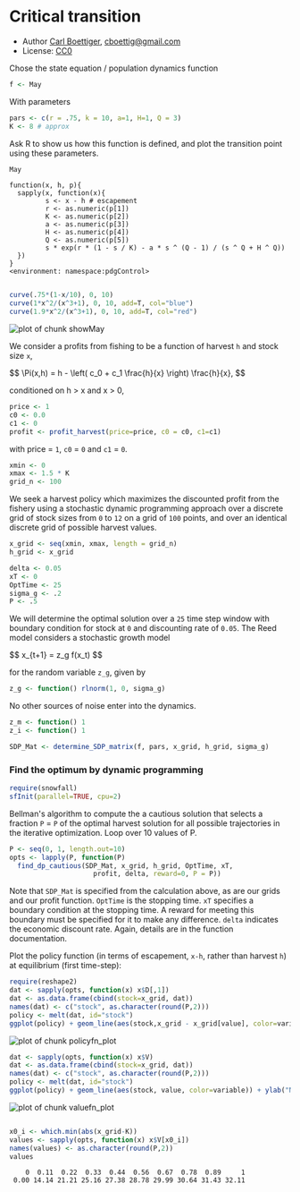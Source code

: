 




# Critical transition 

 * Author [Carl Boettiger](http://carlboettiger.info), <cboettig@gmail.com>
 * License: [CC0](http://creativecommons.org/publicdomain/zero/1.0/)





Chose the state equation / population dynamics function



```r
f <- May
```




With parameters 



```r
pars <- c(r = .75, k = 10, a=1, H=1, Q = 3)
K <- 8 # approx
```




Ask R to show us how this function is defined, and plot the transition point using these parameters.



```r
May
```

```
function(x, h, p){
  sapply(x, function(x){
         s <- x - h # escapement
         r <- as.numeric(p[1])
         K <- as.numeric(p[2])
         a <- as.numeric(p[3])
         H <- as.numeric(p[4])
         Q <- as.numeric(p[5])
         s * exp(r * (1 - s / K) - a * s ^ (Q - 1) / (s ^ Q + H ^ Q)) 
  })
}
<environment: namespace:pdgControl>
```

```r

curve(.75*(1-x/10), 0, 10)
curve(1*x^2/(x^3+1), 0, 10, add=T, col="blue")
curve(1.9*x^2/(x^3+1), 0, 10, add=T, col="red")
```

![plot of chunk showMay](http://farm6.staticflickr.com/5319/7416163490_55a61eed7d_o.png) 






We consider a profits from fishing to be a function of harvest `h` and stock size `x`,  

<div> $$ \Pi(x,h) = h - \left( c_0  + c_1 \frac{h}{x} \right) \frac{h}{x}, $$ </div> 

conditioned on h > x and x > 0,



```r
price <- 1
c0 <- 0.0
c1 <- 0
profit <- profit_harvest(price=price, c0 = c0, c1=c1) 
```




with price = `1`, `c0` = `0` and `c1` = `0`. 




```r
xmin <- 0
xmax <- 1.5 * K
grid_n <- 100
```




We seek a harvest policy which maximizes the discounted profit from the fishery using a stochastic dynamic programming approach over a discrete grid of stock sizes from `0` to `12` on a grid of `100` points, and over an identical discrete grid of possible harvest values.  




```r
x_grid <- seq(xmin, xmax, length = grid_n)  
h_grid <- x_grid  
```







```r
delta <- 0.05
xT <- 0
OptTime <- 25
sigma_g <- .2
P <- .5
```




We will determine the optimal solution over a `25` time step window with boundary condition for stock at `0` and discounting rate of `0.05`.  The Reed model considers a stochastic growth model 

<div> $$ x_{t+1} = z_g f(x_t) $$ </div> 

for the random variable `z_g`, given by 



```r
z_g <- function() rlnorm(1, 0, sigma_g)
```




No other sources of noise enter into the dynamics.  



```r
z_m <- function() 1
z_i <- function() 1
```








```r
SDP_Mat <- determine_SDP_matrix(f, pars, x_grid, h_grid, sigma_g)
```





### Find the optimum by dynamic programming




```r
require(snowfall)
sfInit(parallel=TRUE, cpu=2)
```




Bellman's algorithm to compute the a cautious solution that selects a fraction `P` = `P` of the optimal harvest solution for all possible trajectories in the iterative optimization. Loop over 10 values of P.   



```r
P <- seq(0, 1, length.out=10)
opts <- lapply(P, function(P) 
  find_dp_cautious(SDP_Mat, x_grid, h_grid, OptTime, xT, 
                     profit, delta, reward=0, P = P))
```




Note that `SDP_Mat` is specified from the calculation above, as are our grids and our profit function. `OptTime` is the stopping time.  `xT` specifies a boundary condition at the stopping time. A reward for meeting this boundary must be specified for it to make any difference.  `delta` indicates the economic discount rate. Again, details are in the function documentation.   


Plot the policy function (in terms of escapement, `x-h`, rather than harvest `h`) at equilibrium (first time-step):



```r
require(reshape2)
dat <- sapply(opts, function(x) x$D[,1])
dat <- as.data.frame(cbind(stock=x_grid, dat))
names(dat) <- c("stock", as.character(round(P,2)))
policy <- melt(dat, id="stock")
ggplot(policy) + geom_line(aes(stock,x_grid - x_grid[value], color=variable)) + ylab("escapement")
```

![plot of chunk policyfn_plot](http://farm9.staticflickr.com/8152/7455686164_d55ac0dde9_o.png) 




```r
dat <- sapply(opts, function(x) x$V)
dat <- as.data.frame(cbind(stock=x_grid, dat))
names(dat) <- c("stock", as.character(round(P,2)))
policy <- melt(dat, id="stock")
ggplot(policy) + geom_line(aes(stock, value, color=variable)) + ylab("Net present value")
```

![plot of chunk valuefn_plot](http://farm9.staticflickr.com/8008/7455686866_998376f0ae_o.png) 

```r

x0_i <- which.min(abs(x_grid-K))
values <- sapply(opts, function(x) x$V[x0_i])
names(values) <- as.character(round(P,2))
values
```

```
    0  0.11  0.22  0.33  0.44  0.56  0.67  0.78  0.89     1 
 0.00 14.14 21.21 25.16 27.38 28.78 29.99 30.64 31.43 32.11 
```





